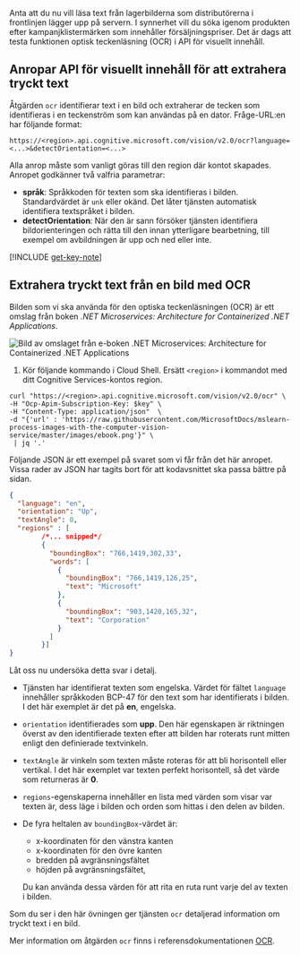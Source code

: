 Anta att du nu vill läsa text från lagerbilderna som distributörerna i frontlinjen lägger upp på servern. I synnerhet vill du söka igenom produkten efter kampanjklistermärken som innehåller försäljningspriser. Det är dags att testa funktionen optisk teckenläsning (OCR) i API för visuellt innehåll. 

## <a name="calling-the-computer-vision-api-to-extract-printed-text"></a>Anropar API för visuellt innehåll för att extrahera tryckt text

Åtgärden `ocr` identifierar text i en bild och extraherar de tecken som identifieras i en teckenström som kan användas på en dator. Fråge-URL:en har följande format:

`https://<region>.api.cognitive.microsoft.com/vision/v2.0/ocr?language=<...>&detectOrientation=<...>`

Alla anrop måste som vanligt göras till den region där kontot skapades. Anropet godkänner två valfria parametrar:

- **språk**: Språkkoden för texten som ska identifieras i bilden. Standardvärdet är `unk` eller okänd. Det låter tjänsten automatisk identifiera textspråket i bilden.
- **detectOrientation**: När den är sann försöker tjänsten identifiera bildorienteringen och rätta till den innan ytterligare bearbetning, till exempel om avbildningen är upp och ned eller inte. 

[!INCLUDE [get-key-note](./get-key.md)]

## <a name="extract-printed-text-from-an-image-using-ocr"></a>Extrahera tryckt text från en bild med OCR

Bilden som vi ska använda för den optiska teckenläsningen (OCR) är ett omslag från boken *.NET Microservices: Architecture for Containerized .NET Applications*.

![Bild av omslaget från e-boken .NET Microservices: Architecture for Containerized .NET Applications](../media/5-ebook.png)

1. Kör följande kommando i Cloud Shell. Ersätt `<region>` i kommandot med ditt Cognitive Services-kontos region.

```azurecli
curl "https://<region>.api.cognitive.microsoft.com/vision/v2.0/ocr" \
-H "Ocp-Apim-Subscription-Key: $key" \
-H "Content-Type: application/json"  \
-d "{'url' : 'https://raw.githubusercontent.com/MicrosoftDocs/mslearn-process-images-with-the-computer-vision-service/master/images/ebook.png'}" \
 | jq '.'
```

Följande JSON är ett exempel på svaret som vi får från det här anropet. Vissa rader av JSON har tagits bort för att kodavsnittet ska passa bättre på sidan.

```json
{
  "language": "en",
  "orientation": "Up",
  "textAngle": 0,
  "regions" : [
        /*... snipped*/
        {
          "boundingBox": "766,1419,302,33",
          "words": [
            {
              "boundingBox": "766,1419,126,25",
              "text": "Microsoft"
            },
            {
              "boundingBox": "903,1420,165,32",
              "text": "Corporation"
            }
          ]
        }]
}
```

Låt oss nu undersöka detta svar i detalj. 

- Tjänsten har identifierat texten som engelska. Värdet för fältet `language` innehåller språkkoden BCP-47 för den text som har identifierats i bilden. I det här exemplet är det på **en**, engelska. 
- `orientation` identifierades som **upp**. Den här egenskapen är riktningen överst av den identifierade texten efter att bilden har roterats runt mitten enligt den definierade textvinkeln. 
- `textAngle` är vinkeln som texten måste roteras för att bli horisontell eller vertikal. I det här exemplet var texten perfekt horisontell, så det värde som returneras är **0**.  
- `regions`-egenskaperna innehåller en lista med värden som visar var texten är, dess läge i bilden och orden som hittas i den delen av bilden. 
- De fyra heltalen av `boundingBox`-värdet är: 
    - x-koordinaten för den vänstra kanten 
    - x-koordinaten för den övre kanten
    - bredden på avgränsningsfältet
    - höjden på avgränsningsfältet, 
   
    Du kan använda dessa värden för att rita en ruta runt varje del av texten i bilden.

Som du ser i den här övningen ger tjänsten `ocr` detaljerad information om tryckt text i en bild. 

Mer information om åtgärden `ocr` finns i referensdokumentationen [OCR](https://westus.dev.cognitive.microsoft.com/docs/services/5adf991815e1060e6355ad44/operations/56f91f2e778daf14a499e1fc).